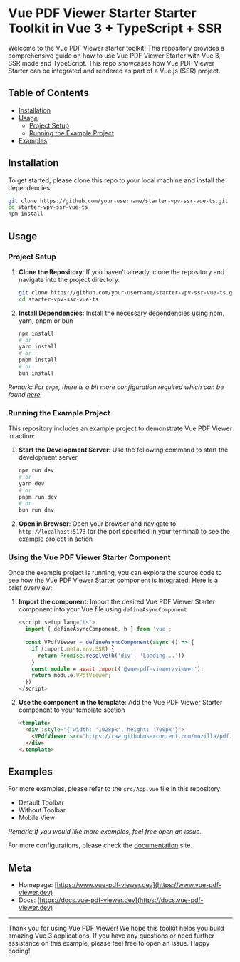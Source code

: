# Vue PDF Viewer Starter Starter Toolkit in Vue 3 + TypeScript + SSR

Welcome to the Vue PDF Viewer starter toolkit! This repository provides a comprehensive guide on how to use Vue PDF Viewer Starter with Vue 3, SSR mode and TypeScript. This repo showcases how Vue PDF Viewer Starter can be integrated and rendered as part of a Vue.js (SSR) project.

## Table of Contents
- [Installation](#installation)
- [Usage](#usage)
  - [Project Setup](#project-setup)
  - [Running the Example Project](#running-the-example-project)
- [Examples](#examples)

## Installation

To get started, please clone this repo to your local machine and install the dependencies:

```bash
git clone https://github.com/your-username/starter-vpv-ssr-vue-ts.git
cd starter-vpv-ssr-vue-ts
npm install
```

## Usage

### Project Setup

1. **Clone the Repository**: If you haven't already, clone the repository and navigate into the project directory.

    ```bash
    git clone https://github.com/your-username/starter-vpv-ssr-vue-ts.git
    cd starter-vpv-ssr-vue-ts
    ```

2. **Install Dependencies**: Install the necessary dependencies using npm, yarn, pnpm or bun

    ```bash
    npm install
    # or
    yarn install
    # or
    pnpm install
    # or
    bun install
    ```

_Remark: For `pnpm`, there is a bit more configuration required which can be found [here](https://docs.vue-pdf-viewer.dev/introduction/getting-started.html#install-vue-pdf-viewer)._


### Running the Example Project

This repository includes an example project to demonstrate Vue PDF Viewer in action:

1. **Start the Development Server**: Use the following command to start the development server

    ```bash
    npm run dev
    # or
    yarn dev
    # or
    pnpm run dev
    # or
    bun run dev
    ```

2. **Open in Browser**: Open your browser and navigate to `http://localhost:5173` (or the port specified in your terminal) to see the example project in action

### Using the Vue PDF Viewer Starter Component

Once the example project is running, you can explore the source code to see how the Vue PDF Viewer Starter component is integrated. Here is a brief overview:

1. **Import the component**: Import the desired Vue PDF Viewer Starter component into your Vue file using `defineAsyncComponent`

    ```typescript
    <script setup lang="ts">
      import { defineAsyncComponent, h } from 'vue';
      
      const VPdfViewer = defineAsyncComponent(async () => {
        if (import.meta.env.SSR) {
          return Promise.resolve(h('div', 'Loading...'))
        }
        const module = await import('@vue-pdf-viewer/viewer');
        return module.VPdfViewer;
      })
    </script>
    ```

2. **Use the component in the template**: Add the Vue PDF Viewer Starter component to your template section

    ```html
    <template>
      <div :style="{ width: '1028px', height: '700px'}">
        <VPdfViewer src="https://raw.githubusercontent.com/mozilla/pdf.js/ba2edeae/web/compressed.tracemonkey-pldi-09.pdf" />
      </div>
    </template>
    ```

## Examples

For more examples, please refer to the `src/App.vue` file in this repository:
 - Default Toolbar
 - Without Toolbar
 - Mobile View

_Remark: If you would like more examples, feel free open an issue._

For more configurations, please check the [documentation](https://docs.vue-pdf-viewer.dev) site.

## Meta
- Homepage: [https://www.vue-pdf-viewer.dev](https://www.vue-pdf-viewer.dev)
- Docs: [https://docs.vue-pdf-viewer.dev](https://docs.vue-pdf-viewer.dev)

---

Thank you for using Vue PDF Viewer! We hope this toolkit helps you build amazing Vue 3 applications. If you have any questions or need further assistance on this example, please feel free to open an issue. Happy coding!
